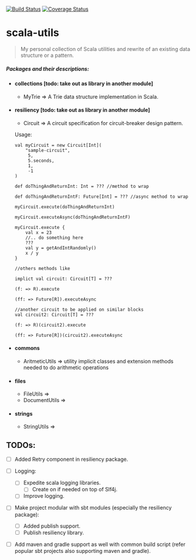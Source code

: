 [![Build Status](https://travis-ci.org/lprakashv/scala-utils.svg?branch=master&style=flat-square)](https://travis-ci.org/lprakashv/scala-utils?branch=master)
[![Coverage Status](https://coveralls.io/repos/github/lprakashv/scala-utils/badge.svg?branch=master)](https://coveralls.io/github/lprakashv/scala-utils?branch=master)

# scala-utils
> My personal collection of Scala utilities and rewrite of an existing data structure or a pattern.

##### Packages and their descriptions:

* #### collections [todo: take out as library in another module]
    * MyTrie => A Trie data structure implementation in Scala.
    
* #### resiliency [todo: take out as library in another module]
  * Circuit => A circuit specification for circuit-breaker design pattern.
  
  Usage:
  ```
  val myCircuit = new Circuit[Int](
      "sample-circuit", 
       5, 
       5.seconds,
       1, 
       -1
  )
  
  def doThingAndReturnInt: Int = ??? //method to wrap
  
  def doThingAndReturnIntF: Future[Int] = ??? //async method to wrap
  
  myCircuit.execute(doThingAndReturnInt)
  
  myCircuit.executeAsync(doThingAndReturnIntF)
  
  myCircuit.execute {
      val x = 23
      //.. do something here
      ???
      val y = getAndIntRandomly()
      x / y
  }
  
  //others methods like
  
  implict val circuit: Circuit[T] = ???
  
  (f: => R).execute
  
  (ff: => Future[R]).executeAsync
  
  //another circuit to be applied on similar blocks
  val circuit2: Circuit[T] = ???
  
  (f: => R)(circuit2).execute
    
  (ff: => Future[R])(circuit2).executeAsync
  ```

* #### commons
  * AritmeticUtils => utility implicit classes and extension methods needed to do arithmetic operations 

* #### files
  * FileUtils =>
  * DocumentUtils => 

* #### strings
  * StringUtils =>
  
  
## TODOs:
- [ ] Added Retry component in resiliency package.
- [ ] Logging:
    - [ ] Expedite scala logging libraries.
        - [ ] Create on if needed on top of Slf4j.
    - [ ] Improve logging.
- [ ] Make project modular with sbt modules (especially the resiliency package):
    - [ ] Added publish support.
    - [ ] Publish resiliency library.
- [ ] Add maven and gradle support as well with common build script (refer popular sbt projects also supporting maven and gradle).
 

